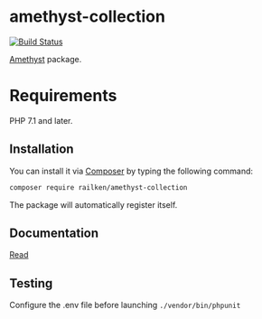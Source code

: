 # amethyst-collection

[![Build Status](https://travis-ci.org/railken/amethyst-collection.svg?branch=master)](https://travis-ci.org/railken/amethyst-collection)

[Amethyst](https://github.com/railken/amethyst) package.

# Requirements

PHP 7.1 and later.

## Installation

You can install it via [Composer](https://getcomposer.org/) by typing the following command:

```bash
composer require railken/amethyst-collection
```

The package will automatically register itself.

## Documentation

[Read](docs/index.md)

## Testing

Configure the .env file before launching `./vendor/bin/phpunit`
